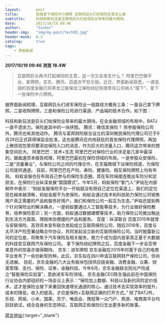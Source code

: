 ```yaml
---
layout:       post
title:        百度拿下保险中介牌照 互联网巨头们的保险生意怎么做
subtitle:     科技和新玩法是互联网巨头们给保险业带来的最大期待。
date:         2017/10/19 09:46
author:       "Sinter"
header-img:   "img/my-post/tech03.jpg"
header-mask:  0.3
catalog:      true
tags:
    - 界面新闻
---
```


**2017/10/19 09:46**  **浏览 18.4W**

> 互联网巨头再次打起保险的主意，这一次又会发生什么？
阿里巴巴做平台、拿牌照，京东、腾讯、百度亦不甘示弱。近日，界面新闻获悉，一直低调的百度金融已将黑龙江联保龙江保险经纪有限责任公司纳入“麾下”，拿下一张保险中介牌照。

据界面新闻梳理，互联网巨头们进军保险业一般路径大概有三条：一是自己拿下牌照，二是收购牌照，三是和保险公司进行渠道、产品端的技术合作。如下图：

科技和新玩法是巨头们给保险业带来的最大期待。在全金融领域的布局中，BATJ一直不遗余力。保险是其中的一块拼图。
腾讯：微信卖保险？
除参股保险公司外，腾讯也有其他动作。
腾讯与富邦财险联合设立的深圳微民保险代理公司已于9月28日正式获得保监会批准，这也是腾讯在内地获批的首张保险代理牌照。再加上微信钱包里将要添加保险入口的消息，作为巨大的流量入口，腾讯这次带来的想象空间巨大。
阿里巴巴：技术+生态
阿里巴巴对保险行业的涉足是几家中最深的。据曲速资本报告梳理，阿里巴巴最初在保险领域的布局，一是参股众安保险，二是“流量兼业”，与保险公司之间的代理合作，在天猫商城下设保险频道，为保险公司提供通道。
目前，阿里巴巴在产险、寿险、健康险、相互保险牌照上均有布局。
蚂蚁金服也在布局自己参与的保险生态圈，其在车险端接连推出车险分和定损宝，在保险行业纵深发展“盟国模式”。今年5月，蚂蚁保险“掌门人”尹铭在内部邮件中表示：“蚂蚁金服保险平台一开始就没有把自己定位在渠道上，我们的定位现在越来越清晰，蚂蚁金服不为卖保险，蚂蚁会通过技术和科技助力保险公司销售用户真正需要的产品和服务好用户，我们和保险公司一起互为生态。”尹铭还提到两个针对保险业的解决痛点，一是蚂蚁要通过人工智能等技术，为行业做好保险教育，培养保险意识；另一方面，蚂蚁通过数据建模等技术，助力保险公司推出触达到生活方方面面、理赔体验便捷的产品和服务。
百度：纵深联合
百度2015年就曾与安联保险、高领资本宣布联合发起成立互联网保险公司，随后2016年，百度与太平洋产险签署战略合作协议，共同发起设立新的互联网保险公司。当时披露新公司的定位是，将聚焦于汽车保险及相关服务，致力于成为国内首家真正基于大数据的科技型互联网汽车保险公司。
拿下保险经纪牌照之后，百度金融下一步会否带来意外的惊喜亦值得期待。
京东：进军牌照
京东金融在2015年时基于自己的电商平台发布了一些创新型险种。此后，京东拟在四川申请互联网财产保险公司，但尚无进展。
目前，京东金融的八大业务板块包括供应链金融、消费金融、众筹、财富管理、支付、保险、证券，金融科技。今年6月，京东金融联合阳光产险成立“智能保险实验室”，意欲进军车险领域。
京东金融CEO陈生强此前在中国保险行业协会内部组织的一场会议上表示：“保险加上数据、科技以及新的风险定价技术，这才是保险业接下来重回快速增长通道的核心。通过技术去实现效率的提升，成本的降低，收入的提高，才应是保险+互联网正确的打开方式。”
除了BATJ外，乐视、网易、小米、国美、苏宁、唯品会、携程等一众门户、旅游、电商类平台均跃跃欲试，结合自身的生态特征，互联网正和保险衍生出更多新的故事。


[原文地址](http://www.jiemian.com/article/1691340.html){:target="_blank"}


